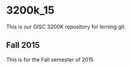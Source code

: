 # 3200k_15
This is our GISC 3200K repository for lerning git.

## Fall 2015
This is for the Fall semester of 2015
